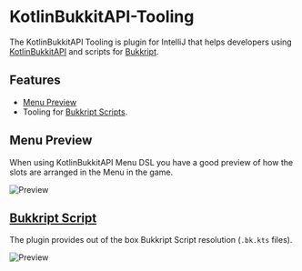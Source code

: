 # KotlinBukkitAPI-Tooling

The KotlinBukkitAPI Tooling is plugin for IntelliJ that helps developers using [KotlinBukkitAPI](https://github.com/DevSrSouza/KotlinBukkitAPI) and scripts for [Bukkript](https://github.com/DevSrSouza/Bukkript).

## Features

- [Menu Preview](#Menu-Preview)
- Tooling for [Bukkript Scripts](#Bukkript-Script).

## Menu Preview

When using KotlinBukkitAPI Menu DSL you have a good preview of how the slots are arranged in the Menu in the game.

![Preview](https://i.imgur.com/9MzzAzs.gif)

## [Bukkript Script](https://github.com/DevSrSouza/Bukkript/)

The plugin provides out of the box Bukkript Script resolution (`.bk.kts` files).

![Preview](https://i.imgur.com/exlwVUs.gif)